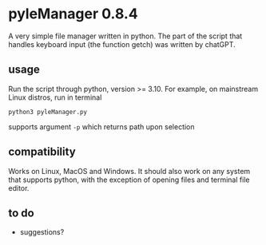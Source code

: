 # pyleManager 0.8.4

A very simple file manager written in python. The part of the script that handles keyboard input (the function getch) was written by chatGPT.

## usage

Run the script through python, version >= 3.10. For example, on mainstream Linux distros, run in terminal
```
python3 pyleManager.py
```
supports argument `-p` which returns path upon selection

## compatibility

Works on Linux, MacOS and Windows. It should also work on any system that supports python, with the exception of opening files and terminal file editor.

## to do

- suggestions?
